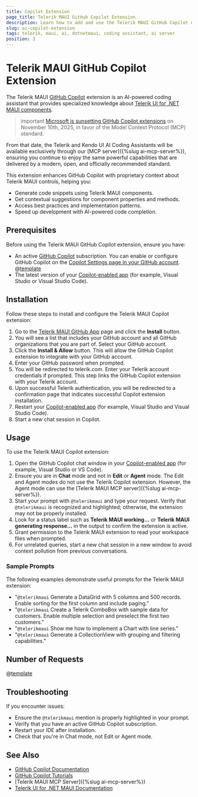 ```yaml
---
title: Copilot Extension
page_title: Telerik MAUI GitHub Copilot Extension
description: Learn how to add and use the Telerik MAUI GitHub Copilot extension as a .NET MAUI AI coding assistant and code generator for better developer productivity. The Telerik MAUI GitHub Copilot extension provides proprietary context about Telerik UI for .NET MAUI to AI-powered software.
slug: ai-copilot-extension
tags: telerik, maui, ai, dotnetmaui, coding assistant, ai server
position: 3
---
```


# Telerik MAUI GitHub Copilot Extension

The Telerik MAUI [GitHub Copilot](https://github.com/features/copilot) extension is an AI-powered coding assistant that provides specialized knowledge about [Telerik UI for .NET MAUI components](https://www.telerik.com/maui-ui). 

>important [Microsoft is sunsetting GitHub Copilot extensions](https://github.blog/changelog/2025-09-24-deprecate-github-copilot-extensions-github-apps/) on November 10th, 2025, in favor of the Model Context Protocol (MCP) standard.

From that date, the Telerik and Kendo UI AI Coding Assistants will be available exclusively through our [MCP server]({%slug ai-mcp-server%}), ensuring you continue to enjoy the same powerful capabilities that are delivered by a modern, open, and officially recommended standard.


This extension enhances GitHub Copilot with proprietary context about Telerik MAUI controls, helping you:

* Generate code snippets using Telerik MAUI components.
* Get contextual suggestions for component properties and methods.
* Access best practices and implementation patterns.
* Speed up development with AI-powered code completion.

## Prerequisites

Before using the Telerik MAUI GitHub Copilot extension, ensure you have:

* An active [GitHub Copilot](https://github.com/features/copilot) subscription. You can enable or configure GitHub Copilot on the [Copilot Settings page in your GitHub account](https://github.com/settings/copilot).
@[template](/_contentTemplates/common/ai-coding-assistant.md#getting-started)
* The latest version of your [Copilot-enabled app](https://docs.github.com/en/copilot/building-copilot-extensions/about-building-copilot-extensions#supported-clients-and-ides) (for example, Visual Studio or Visual Studio Code).

## Installation

Follow these steps to install and configure the Telerik MAUI Copilot extension:

1. Go to the [Telerik MAUI GitHub App](https://github.com/apps/telerikmaui) page and click the **Install** button.
1. You will see a list that includes your GitHub account and all GitHub organizations that you are part of. Select your GitHub account.
1. Click the **Install & Allow** button. This will allow the GitHub Copilot extension to integrate with your GitHub account.
1. Enter your GitHub password when prompted.
1. You will be redirected to telerik.com. Enter your Telerik account credentials if prompted. This step links the GitHub Copilot extension with your Telerik account.
1. Upon successful Telerik authentication, you will be redirected to a confirmation page that indicates successful Copilot extension installation.
1. Restart your [Copilot-enabled app](https://docs.github.com/en/copilot/building-copilot-extensions/about-building-copilot-extensions#supported-clients-and-ides) (for example, Visual Studio and Visual Studio Code).
1. Start a new chat session in Copilot.

## Usage

To use the Telerik MAUI Copilot extension:

1. Open the GitHub Copilot chat window in your [Copilot-enabled app](https://docs.github.com/en/copilot/building-copilot-extensions/about-building-copilot-extensions#supported-clients-and-ides) (for example, Visual Studio or VS Code).
1. Ensure you are in **Chat** mode and not in **Edit** or **Agent** mode. The Edit and Agent modes do not use the Telerik Copilot extension. However, the Agent mode can use the [Telerik MAUI MCP server]({%slug ai-mcp-server%}).
1. Start your prompt with `@telerikmaui` and type your request. Verify that `@telerikmaui` is recognized and highlighted; otherwise, the extension may not be properly installed.
1. Look for a status label such as **Telerik MAUI working...** or **Telerik MAUI generating response...** in the output to confirm the extension is active.
1. Grant permission to the Telerik MAUI extension to read your workspace files when prompted.
1. For unrelated queries, start a new chat session in a new window to avoid context pollution from previous conversations.

### Sample Prompts

The following examples demonstrate useful prompts for the Telerik MAUI extension:

* "`@telerikmaui` Generate a DataGrid with 5 columns and 500 records. Enable sorting for the first column and include paging."
* "`@telerikmaui` Create a Telerik ComboBox with sample data for customers. Enable multiple selection and preselect the first two customers."
* "`@telerikmaui` Show me how to implement a Chart with line series."
* "`@telerikmaui` Generate a CollectionView with grouping and filtering capabilities."

## Number of Requests

@[template](/_contentTemplates/common/ai-coding-assistant.md#number-of-requests)

## Troubleshooting

If you encounter issues:

* Ensure the `@telerikmaui` mention is properly highlighted in your prompt.
* Verify that you have an active GitHub Copilot subscription.
* Restart your IDE after installation.
* Check that you're in Chat mode, not Edit or Agent mode.

## See Also 

* [GitHub Copilot Documentation](https://docs.github.com/en/copilot)
* [GitHub Copilot Tutorials](https://github.com/features/copilot/tutorials)
* [Telerik MAUI MCP Server]({%slug ai-mcp-server%})
* [Telerik UI for .NET MAUI Documentation](https://docs.telerik.com/devtools/maui/)